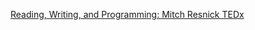 [Reading, Writing, and Programming: Mitch Resnick
TEDx](https://www.youtube.com/watch?v=42_30Rgf6F0)
